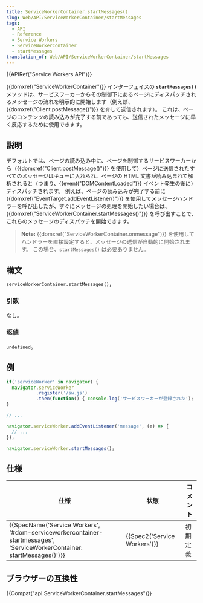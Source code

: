 ```yaml
---
title: ServiceWorkerContainer.startMessages()
slug: Web/API/ServiceWorkerContainer/startMessages
tags:
  - API
  - Reference
  - Service Workers
  - ServiceWorkerContainer
  - startMessages
translation_of: Web/API/ServiceWorkerContainer/startMessages
---
```

{{APIRef("Service Workers API")}}

{{domxref("ServiceWorkerContainer")}} インターフェイスの **`startMessages()`** メソッドは、サービスワーカーからその制御下にあるページにディスパッチされるメッセージの流れを明示的に開始します（例えば、{{domxref("Client.postMessage()")}} を介して送信されます）。 これは、ページのコンテンツの読み込みが完了する前であっても、送信されたメッセージに早く反応するために使用できます。

## 説明

デフォルトでは、ページの読み込み中に、ページを制御するサービスワーカーから（{{domxref("Client.postMessage()")}} を使用して）ページに送信されたすべてのメッセージはキューに入れられ、ページの HTML 文書が読み込まれて解析されると（つまり、{{event("DOMContentLoaded")}} イベント発生の後に）ディスパッチされます。 例えば、ページの読み込みが完了する前に {{domxref("EventTarget.addEventListener()")}} を使用してメッセージハンドラーを呼び出したが、すぐにメッセージの処理を開始したい場合は、{{domxref("ServiceWorkerContainer.startMessages()")}} を呼び出すことで、これらのメッセージのディスパッチを開始できます。

> **Note:** {{domxref("ServiceWorkerContainer.onmessage")}} を使用してハンドラーを直接設定すると、メッセージの送信が自動的に開始されます。 この場合、`startMessages()` は必要ありません。

## 構文

```
serviceWorkerContainer.startMessages();
```

### 引数

なし。

### 返値

`undefined`。

## 例

```js
if('serviceWorker' in navigator) {
  navigator.serviceWorker
           .register('/sw.js')
           .then(function() { console.log('サービスワーカーが登録された'); });
}

// ...

navigator.serviceWorker.addEventListener('message', (e) => {
  // ...
});

navigator.serviceWorker.startMessages();
```

## 仕様

| 仕様                                                                                                                                                             | 状態                                 | コメント |
| ---------------------------------------------------------------------------------------------------------------------------------------------------------------- | ------------------------------------ | -------- |
| {{SpecName('Service Workers', '#dom-serviceworkercontainer-startmessages', 'ServiceWorkerContainer: startMessages()')}} | {{Spec2('Service Workers')}} | 初期定義 |

## ブラウザーの互換性

{{Compat("api.ServiceWorkerContainer.startMessages")}}
